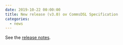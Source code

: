 ```yaml
---
date: 2019-10-22 00:00:00 
title: New release (v3.0) ov CommsDSL Specification
categories:
  - news
---
```

See the [release notes](https://github.com/commschamp/CommsDSL-Specification/releases/tag/v3.0).


